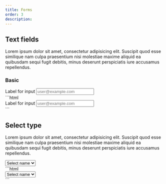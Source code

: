 ```yaml
---
title: Forms
order: 3
description: 
---
```


## Text fields
Lorem ipsum dolor sit amet, consectetur adipisicing elit. Suscipit quod esse similique nam culpa praesentium nisi molestiae maxime aliquid ea quibusdam sequi fugit debitis, minus deserunt perspiciatis iure accusamus repellendus.

### Basic

<div class="full-width">
  <label class="input-label" for="input-name">Label for input</label>
  <input id="input-name" class="input-field" type="text" name="input-name" placeholder="user@example.com" />
</div>
```html
<div class="full-width">
  <label class="input-label" for="input-name">Label for input</label>
  <input id="input-name" class="input-field" type="text" name="input-name" placeholder="user@example.com" />
</div>
```

## Select type
Lorem ipsum dolor sit amet, consectetur adipisicing elit. Suscipit quod esse similique nam culpa praesentium nisi molestiae maxime aliquid ea quibusdam sequi fugit debitis, minus deserunt perspiciatis iure accusamus repellendus.

<div class="select-field">
  <select name="select-name" id="select-name">
    <option id="1">Select name</option>
    <option id="2">Select name</option>
    <option id="3">Select name</option>
    <option id="4">Select name</option>
  </select>
</div>
```html
<div class="select-field">
  <select name="select-name" id="select-name">
    <option id="1">Select name</option>
    <option id="2">Select name</option>
    <option id="3">Select name</option>
    <option id="4">Select name</option>
  </select>
</div>
```
